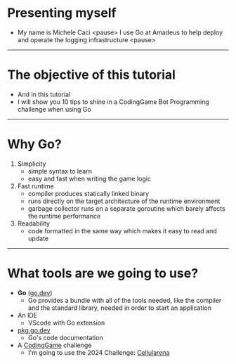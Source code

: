 # Presenting myself

- My name is Michele Caci \<pause\> I use Go at Amadeus to help deploy and operate the logging infrastructure \<pause\>

---

# The objective of this tutorial

- And in this tutorial
- I will show you 10 tips to shine in a CodingGame Bot Programming challenge when using Go

---

# Why Go?

1. Simplicity
    - simple syntax to learn
    - easy and fast when writing the game logic
2. Fast runtime
    - compiler produces statically linked binary
    - runs directly on the target architecture of the runtime environment
    - garbage collector runs on a separate goroutine which barely affects the runtime performance
3. Readability
    - code formatted in the same way which makes it easy to read and update

---

# What tools are we going to use?

- __Go__ ([go.dev](https://go.dev))
  - Go provides a bundle with all of the tools needed, like the compiler and the standard library, needed in order to start an application
- An IDE
  - VScode with Go extension
- [pkg.go.dev](https://pkg.go.dev)
  - Go's code documentation
- A [CodingGame](https://www.codingame.com/multiplayer/bot-programming) challenge
  - I'm going to use the 2024 Challenge: [Cellularena](https://www.codingame.com/ide/puzzle/winter-challenge-2024)
